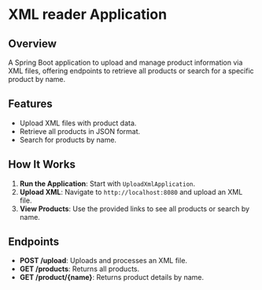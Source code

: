 # XML reader Application

## Overview
A Spring Boot application to upload and manage product information via XML files, offering endpoints to retrieve all products or search for a specific product by name.

## Features
- Upload XML files with product data.
- Retrieve all products in JSON format.
- Search for products by name.

## How It Works
1. **Run the Application**: Start with `UploadXmlApplication`.
2. **Upload XML**: Navigate to `http://localhost:8080` and upload an XML file.
3. **View Products**: Use the provided links to see all products or search by name.

## Endpoints
- **POST /upload**: Uploads and processes an XML file.
- **GET /products**: Returns all products.
- **GET /product/{name}**: Returns product details by name.
